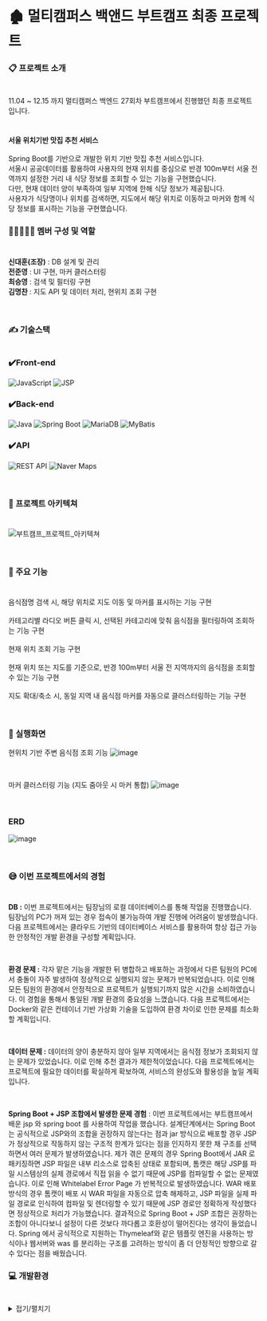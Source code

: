 # 🏚 멀티캠퍼스 백앤드 부트캠프 최종 프로젝트 

### 📋 프로젝트 소개
#

11.04 ~ 12.15 까지 멀티캠퍼스 백엔드 27회차 부트캠프에서 진행했던 최종 프로젝트 입니다.

#
**서울 위치기반 맛집 추천 서비스**
<br /><br />
Spring Boot를 기반으로 개발한 위치 기반 맛집 추천 서비스입니다.  
서울시 공공데이터를 활용하여 사용자의 현재 위치를 중심으로 반경 100m부터 서울 전역까지 설정한 거리 내 식당 정보를 조회할 수 있는 기능을 구현했습니다.  
다만, 현재 데이터 양이 부족하여 일부 지역에 한해 식당 정보가 제공됩니다.  
사용자가 식당명이나 위치를 검색하면, 지도에서 해당 위치로 이동하고 마커와 함께 식당 정보를 표시하는 기능을 구현했습니다.



###  👨🏼‍🤝‍👨🏼 멤버 구성 및 역할
#
**신대훈(조장)** : DB 설계 및 관리
<br />
**전준영** :  UI 구현, 마커 클러스터링
<br />
**최승영** :   검색 및 필터링 구현
<br />
**김명찬** :   지도 API 및 데이터 처리, 현위치 조회 구현



<br />


###  ✍️ 기술스택
#

### ✔️Front-end
![JavaScript](https://img.shields.io/badge/javascript-%23323330.svg?style=for-the-badge&logo=javascript&logoColor=%23F7DF1E)
![JSP](https://img.shields.io/badge/JSP-blue?style=for-the-badge&logo=java&logoColor=white)

### ✔️Back-end
![Java](https://img.shields.io/badge/java-%23ED8B00.svg?style=for-the-badge&logo=openjdk&logoColor=white)
![Spring Boot](https://img.shields.io/badge/Spring_Boot-6DB33F?style=for-the-badge&logo=springboot&logoColor=white)
![MariaDB](https://img.shields.io/badge/MariaDB-003545?style=for-the-badge&logo=mariadb&logoColor=white)
![MyBatis](https://img.shields.io/badge/MyBatis-0052CC?style=for-the-badge&logo=data&logoColor=white)

### ✔️API
![REST API](https://img.shields.io/badge/REST_API-000000?style=for-the-badge&logo=api&logoColor=white)
![Naver Maps](https://img.shields.io/badge/Naver_Maps_API-v3-green?style=for-the-badge&logo=naver&logoColor=white)


<br />

### 🔦 프로젝트 아키텍쳐
#
![부트캠프_프로젝트_아키텍쳐](https://github.com/user-attachments/assets/7c19a46f-69c9-401b-b3e7-1474115c32d8)


<br />

### 📌 주요 기능 
#
음식점명 검색 시, 해당 위치로 지도 이동 및 마커를 표시하는 기능 구현
<br /> <br />
카테고리별 라디오 버튼 클릭 시, 선택된 카테고리에 맞춰 음식점을 필터링하여 조회하는 기능 구현
<br /> <br />
현재 위치 조회 기능 구현
<br /> <br />
현재 위치 또는 지도를 기준으로, 반경 100m부터 서울 전 지역까지의 음식점을 조회할 수 있는 기능 구현
<br /> <br />
지도 확대/축소 시, 동일 지역 내 음식점 마커를 자동으로 클러스터링하는 기능 구현



<br />



### 📖 실행화면
현위치 기반 주변 음식점 조회 기능
![image](https://github.com/user-attachments/assets/8c5f6371-1a5e-4a13-ad9d-1caccd718bc3)

<br />

마커 클러스터링 기능 (지도 줌아웃 시 마커 통합)
![image](https://github.com/user-attachments/assets/fe15b33f-da8c-4dd9-96f0-c5407044767c)




<br />

### ERD
![image](https://github.com/user-attachments/assets/949806f4-bcb4-4807-9c7e-035cd9fc84c9)

<br />

### 😅 이번 프로젝트에서의 경험
#

**DB :** 이번 프로젝트에서는 팀장님의 로컬 데이터베이스를 통해 작업을 진행했습니다. 팀장님의 PC가 꺼져 있는 경우 접속이 불가능하여 개발 진행에 어려움이 발생했습니다.
다음 프로젝트에서는 클라우드 기반의 데이터베이스 서비스를 활용하여 항상 접근 가능한 안정적인 개발 환경을 구성할 계획입니다.

<br />

**환경 문제 :** 각자 맡은 기능을 개발한 뒤 병합하고 배포하는 과정에서 다른 팀원의 PC에서 충돌이 자주 발생하여 정상적으로 실행되지 않는 문제가 반복되었습니다.
이로 인해 모든 팀원의 환경에서 안정적으로 프로젝트가 실행되기까지 많은 시간을 소비하였습니다. 이 경험을 통해서 통일된 개발 환경의 중요성을 느꼈습니다.
다음 프로젝트에서는 Docker와 같은 컨테이너 기반 가상화 기술을 도입하여 환경 차이로 인한 문제를 최소화할 계획입니다.

<br />

**데이터 문제 :** 데이터의 양이 충분하지 않아 일부 지역에서는 음식점 정보가 조회되지 않는 문제가 있었습니다. 이로 인해 추천 결과가 제한적이었습니다.
다음 프로젝트에서는 프로젝트에 필요한 데이터를 확실하게 확보하여, 서비스의 완성도와 활용성을 높일 계획입니다.

<br />

**Spring Boot + JSP 조합에서 발생한 문제 경험** : 이번 프로젝트에서는 부트캠프에서 배운 jsp 와 spring boot 를 사용하여 작업을 했습니다. 설계단계에서는 Spring Boot는 공식적으로 JSP와의 조합을 권장하지 않는다는 점과 jar 방식으로 배포할 경우 JSP가 정상적으로 작동하지 않는 구조적 한계가 있다는 점을 인지하지 못한 채 구조를 선택하면서 여러 문제가 발생하였습니다. 제가 겪은 문제의 경우 Spring Boot에서 JAR 로 패키징하면 JSP 파일은 내부 리소스로 압축된 상태로 포함되며, 톰캣은 해당 JSP를 파일 시스템상의 실제 경로에서 직접 읽을 수 없기 때문에 JSP를 컴파일할 수 없는 문제였습니다. 이로 인해 Whitelabel Error Page 가 반복적으로 발생하였습니다. WAR 배포 방식의 경우 톰캣이 배포 시 WAR 파일을 자동으로 압축 해제하고, JSP 파일을 실제 파일 경로로 인식하여 컴파일 및 렌더링할 수 있기 때문에 JSP 경로만 정확하게 작성했다면 정상적으로 처리가 가능했습니다. 결과적으로 Spring Boot + JSP 조합은 권장하는 조합이 아니다보니 설정이 다른 것보다 까다롭고 호환성이 떨어진다는 생각이 들었습니다. Spring 에서 공식적으로 지원하는 Thymeleaf와 같은 템플릿 엔진을 사용하는 방식이나 웹서버와 was 를 분리하는 구조를 고려하는 방식이 좀 더 안정적인 방향으로 갈 수 있다는 점을 배웠습니다.

### 💻 개발환경
#

<details>
  <summary>
    접기/펼치기
  </summary>

- **JDK**
  - JAVA 17

- **프레임워크**
  - Spring Boot 3.x

- **빌드도구**
  - Gradle

- **개발도구**
  - Intellij IDEA (IDE)
  - HeidiSQL

- **기술 및 라이브러리**
  - MyBatis
  - Lombok
  - JSP
  - Naver Maps API
  - Java Script
  - Maria DB
  - Rest API
  

- **협업도구**
  - GitHub
  - ZOOM


  
</details>





